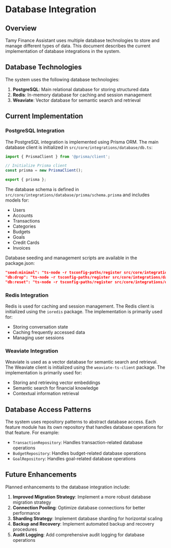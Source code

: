 # Database Integration

## Overview

Tamy Finance Assistant uses multiple database technologies to store and manage different types of data. This document describes the current implementation of database integrations in the system.

## Database Technologies

The system uses the following database technologies:

1. **PostgreSQL**: Main relational database for storing structured data
2. **Redis**: In-memory database for caching and session management
3. **Weaviate**: Vector database for semantic search and retrieval

## Current Implementation

### PostgreSQL Integration

The PostgreSQL integration is implemented using Prisma ORM. The main database client is initialized in `src/core/integrations/database/db.ts`:

```typescript
import { PrismaClient } from '@prisma/client';

// Initialize Prisma client
const prisma = new PrismaClient();

export { prisma };
```

The database schema is defined in `src/core/integrations/database/prisma/schema.prisma` and includes models for:

- Users
- Accounts
- Transactions
- Categories
- Budgets
- Goals
- Credit Cards
- Invoices

Database seeding and management scripts are available in the package.json:

```json
"seed:minimal": "ts-node -r tsconfig-paths/register src/core/integrations/database/prisma/seed/minimal-seed.ts",
"db:drop": "ts-node -r tsconfig-paths/register src/core/integrations/database/prisma/drop-database.ts",
"db:reset": "ts-node -r tsconfig-paths/register src/core/integrations/database/prisma/reset-database.ts"
```

### Redis Integration

Redis is used for caching and session management. The Redis client is initialized using the `ioredis` package. The implementation is primarily used for:

- Storing conversation state
- Caching frequently accessed data
- Managing user sessions

### Weaviate Integration

Weaviate is used as a vector database for semantic search and retrieval. The Weaviate client is initialized using the `weaviate-ts-client` package. The implementation is primarily used for:

- Storing and retrieving vector embeddings
- Semantic search for financial knowledge
- Contextual information retrieval

## Database Access Patterns

The system uses repository patterns to abstract database access. Each feature module has its own repository that handles database operations for that feature. For example:

- `TransactionRepository`: Handles transaction-related database operations
- `BudgetRepository`: Handles budget-related database operations
- `GoalRepository`: Handles goal-related database operations

## Future Enhancements

Planned enhancements to the database integration include:

1. **Improved Migration Strategy**: Implement a more robust database migration strategy
2. **Connection Pooling**: Optimize database connections for better performance
3. **Sharding Strategy**: Implement database sharding for horizontal scaling
4. **Backup and Recovery**: Implement automated backup and recovery procedures
5. **Audit Logging**: Add comprehensive audit logging for database operations
